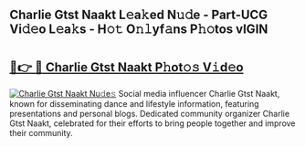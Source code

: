 ## Charlie Gtst Naakt L𝚎a𝚔ed N𝚞𝚍e - Part-UCG Vi𝚍𝚎o L𝚎a𝚔s - H𝚘𝚝 O𝚗𝚕yf𝚊ns P𝚑𝚘tos vIGIN

# <h2><a href="http://kf4wev.oniu.top/?m=Charlie+Gtst+Naakt">🔗👉 🔴 Charlie Gtst Naakt P𝚑ot𝚘𝚜 V𝚒d𝚎o</a></h2>

[![Charlie Gtst Naakt Nu𝚍e𝚜](https://i.imgur.com/0qMVB7G.gif)](http://kf4wev.oniu.top/?m=Charlie+Gtst+Naakt)
Social media influencer Charlie Gtst Naakt, known for disseminating dance and lifestyle information, featuring presentations and personal blogs. Dedicated community organizer Charlie Gtst Naakt, celebrated for their efforts to bring people together and improve their community.  
